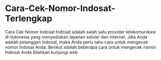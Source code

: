 # Cara-Cek-Nomor-Indosat-Terlengkap
Cara Cek Nomor Indosat  Indosat adalah salah satu provider telekomunikasi di Indonesia yang menyediakan layanan seluler dan internet. Jika Anda adalah pelanggan Indosat, maka Anda perlu tahu cara untuk mengecek nomor Indosat Anda. Berikut adalah beberapa cara untuk mengecek nomor Indosat Anda Silahkan kunjungi web 
